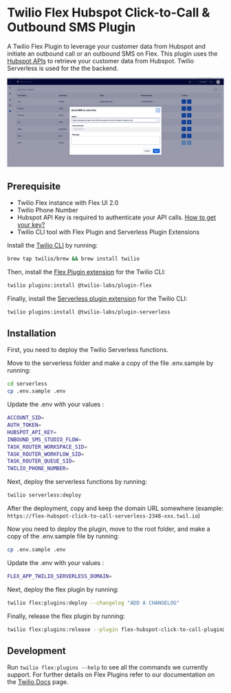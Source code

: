 # Twilio Flex Hubspot Click-to-Call & Outbound SMS Plugin

A Twilio Flex Plugin to leverage your customer data from Hubspot and initiate an outbound call or an outbound SMS on Flex. This plugin uses the [Hubspot APIs](https://developers.hubspot.com/docs/api/overview) to retrieve your customer data from Hubspot. Twilio Serverless is used for the the backend.

![Screenshot of the Twilio Flex Hubspot Click-to-Call & Outbound SMS Plugin](screenshot.png "Screenshot of the Twilio Flex Hubspot Click-to-Call & Outbound SMS Plugin")

## Prerequisite

- Twilio Flex instance with Flex UI 2.0
- Twilio Phone Number
- Hubspot API Key is required to authenticate your API calls. [How to get your key?](https://knowledge.hubspot.com/integrations/how-do-i-get-my-hubspot-api-key)
- Twilio CLI tool with Flex Plugin and Serverless Plugin Extensions

Install the [Twilio CLI](https://www.twilio.com/docs/twilio-cli/quickstart) by running:
```bash
brew tap twilio/brew && brew install twilio
```

Then, install the [Flex Plugin extension](https://github.com/twilio-labs/plugin-flex/tree/v1-beta) for the Twilio CLI:
```bash
twilio plugins:install @twilio-labs/plugin-flex
```

Finally, install the [Serverless plugin extension](https://github.com/twilio-labs/plugin-serverless) for the Twilio CLI:
```bash
twilio plugins:install @twilio-labs/plugin-serverless
```

## Installation

First, you need to deploy the Twilio Serverless functions.

Move to the serverless folder and make a copy of the file .env.sample by running:
```bash
cd serverless
cp .env.sample .env
```

Update the .env with your values :
```bash
ACCOUNT_SID=
AUTH_TOKEN=
HUBSPOT_API_KEY=
INBOUND_SMS_STUDIO_FLOW=
TASK_ROUTER_WORKSPACE_SID=
TASK_ROUTER_WORKFLOW_SID=
TASK_ROUTER_QUEUE_SID=
TWILIO_PHONE_NUMBER=
```

Next, deploy the serverless functions by running:
```bash
twilio serverless:deploy
```

After the deployment, copy and keep the domain URL somewhere (example: `https://flex-hubspot-click-to-call-serverless-2348-xxx.twil.io`)

Now you need to deploy the plugin, move to the root folder, and make a copy of the .env.sample file by running:
```bash
cp .env.sample .env
```

Update the .env with your values :
```bash
FLEX_APP_TWILIO_SERVERLESS_DOMAIN=
```

Next, deploy the flex plugin by running:
```bash
twilio flex:plugins:deploy --changelog "ADD A CHANGELOG"
```

Finally, release the flex plugin by running:
```bash
twilio flex:plugins:release --plugin flex-hubspot-click-to-call-plugin@1.0.0 --name "NAME OF THE RELEASE" --description "DESCRIPTION OF THE RELEASE"
```

## Development

Run `twilio flex:plugins --help` to see all the commands we currently support. For further details on Flex Plugins refer to our documentation on the [Twilio Docs](https://www.twilio.com/docs/flex/developer/plugins/cli) page.